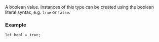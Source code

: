 A boolean value. Instances of this type can be created using the boolean literal syntax, e.g. `true` or `false`.

### Example

```
let bool = true;
```

